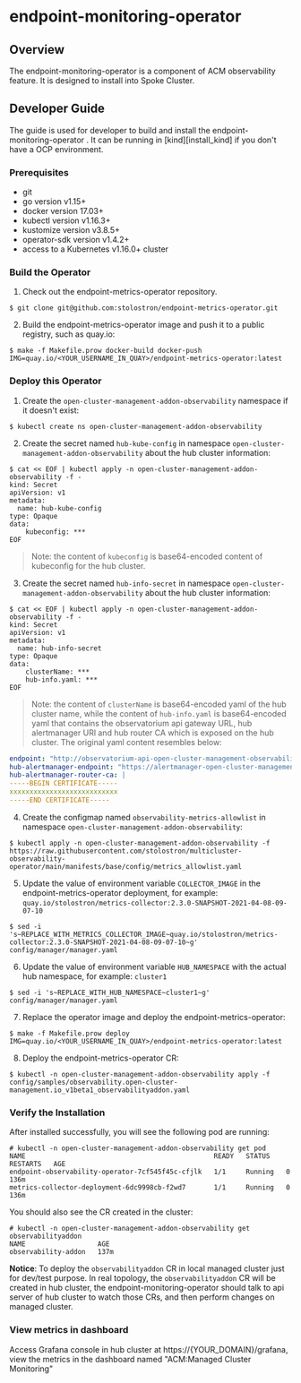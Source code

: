 
# endpoint-monitoring-operator

## Overview

The endpoint-monitoring-operator is a component of ACM observability feature. It is designed to install into Spoke Cluster.


## Developer Guide
The guide is used for developer to build and install the endpoint-monitoring-operator . It can be running in [kind][install_kind] if you don't have a OCP environment.

### Prerequisites

- git
- go version v1.15+
- docker version 17.03+
- kubectl version v1.16.3+
- kustomize version v3.8.5+
- operator-sdk version v1.4.2+
- access to a Kubernetes v1.16.0+ cluster

### Build the Operator

1. Check out the endpoint-metrics-operator repository.

```
$ git clone git@github.com:stolostron/endpoint-metrics-operator.git
```

2. Build the endpoint-metrics-operator image and push it to a public registry, such as quay.io:

```
$ make -f Makefile.prow docker-build docker-push IMG=quay.io/<YOUR_USERNAME_IN_QUAY>/endpoint-metrics-operator:latest
```

### Deploy this Operator

1. Create the `open-cluster-management-addon-observability` namespace if it doesn't exist:

```
$ kubectl create ns open-cluster-management-addon-observability
```

2. Create the secret named `hub-kube-config` in namespace `open-cluster-management-addon-observability` about the hub cluster information:

```
$ cat << EOF | kubectl apply -n open-cluster-management-addon-observability -f -
kind: Secret
apiVersion: v1
metadata:
  name: hub-kube-config
type: Opaque
data:
    kubeconfig: ***
EOF
```

> Note: the content of `kubeconfig` is base64-encoded content of kubeconfig for the hub cluster.

3. Create the secret named `hub-info-secret` in namespace `open-cluster-management-addon-observability` about the hub cluster information:

```
$ cat << EOF | kubectl apply -n open-cluster-management-addon-observability -f -
kind: Secret
apiVersion: v1
metadata:
  name: hub-info-secret
type: Opaque
data:
    clusterName: ***
    hub-info.yaml: ***
EOF
```

> Note: the content of `clusterName` is base64-encoded yaml of the hub cluster name, while the content of `hub-info.yaml` is base64-encoded yaml that contains the observatorium api gateway URL, hub alertmanager URl and hub router CA which is exposed on the hub cluster. The original yaml content resembles below:

```yaml
endpoint: "http://observatorium-api-open-cluster-management-observability.apps.stage3.demo.red-chesterfield.com/api/v1/receive"
hub-alertmanager-endpoint: "https://alertmanager-open-cluster-management-observability.apps.stage3.demo.red-chesterfield.com"
hub-alertmanager-router-ca: |
-----BEGIN CERTIFICATE-----
xxxxxxxxxxxxxxxxxxxxxxxxxxx
-----END CERTIFICATE-----
```

4. Create the configmap named `observability-metrics-allowlist` in namespace `open-cluster-management-addon-observability`:

```
$ kubectl apply -n open-cluster-management-addon-observability -f https://raw.githubusercontent.com/stolostron/multicluster-observability-operator/main/manifests/base/config/metrics_allowlist.yaml
```

5. Update the value of environment variable `COLLECTOR_IMAGE` in the endpoint-metrics-operator deployment, for example: `quay.io/stolostron/metrics-collector:2.3.0-SNAPSHOT-2021-04-08-09-07-10`

```
$ sed -i 's~REPLACE_WITH_METRICS_COLLECTOR_IMAGE~quay.io/stolostron/metrics-collector:2.3.0-SNAPSHOT-2021-04-08-09-07-10~g' config/manager/manager.yaml
```

6. Update the value of environment variable `HUB_NAMESPACE` with the actual hub namespace, for example: `cluster1`

```
$ sed -i 's~REPLACE_WITH_HUB_NAMESPACE~cluster1~g' config/manager/manager.yaml
```

7. Replace the operator image and deploy the endpoint-metrics-operator:

```
$ make -f Makefile.prow deploy IMG=quay.io/<YOUR_USERNAME_IN_QUAY>/endpoint-metrics-operator:latest
```

8. Deploy the endpoint-metrics-operator CR:

```
$ kubectl -n open-cluster-management-addon-observability apply -f config/samples/observability.open-cluster-management.io_v1beta1_observabilityaddon.yaml
```

### Verify the Installation

After installed successfully, you will see the following pod are running:

```
# kubectl -n open-cluster-management-addon-observability get pod
NAME                                               READY   STATUS    RESTARTS   AGE
endpoint-observability-operator-7cf545f45c-cfjlk   1/1     Running   0          136m
metrics-collector-deployment-6dc9998cb-f2wd7       1/1     Running   0          136m
```

You should also see the CR created in the cluster:

```
# kubectl -n open-cluster-management-addon-observability get observabilityaddon
NAME                  AGE
observability-addon   137m
```

**Notice**: To deploy the `observabilityaddon` CR in local managed cluster just for dev/test purpose. In real topology, the `observabilityaddon` CR will be created in hub cluster, the endpoint-monitoring-operator should talk to api server of hub cluster to watch those CRs, and then perform changes on managed cluster. 

### View metrics in dashboard

Access Grafana console in hub cluster at https://{YOUR_DOMAIN}/grafana, view the metrics in the dashboard named "ACM:Managed Cluster Monitoring"

